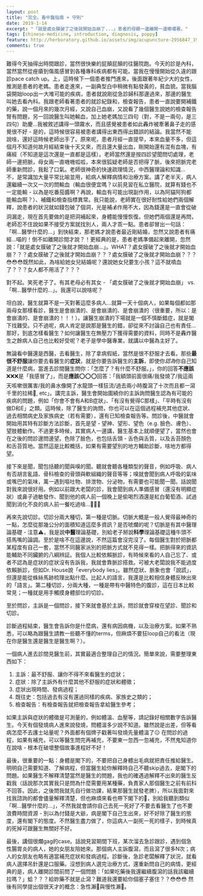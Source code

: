 ```yaml
---
layout: post
title: "完全。看中醫指南 + 守則"
date: 2019-1-14
excerpt: "「就是處女膜破了之後就開始血崩了...」患者的母親一邊離開一邊嘟噥著。"
tags: [chinese-medicine, introduction, diagnosis, poppy]
feature: http://herboratory.github.io/assets/img/acupuncture-2956847_1920.jpg
comments: true
---
```


難得今天抽得出時間跟診，當然很快樂的屁顛屁顛的往醫院跑。今天的診是內科，當然當然從痤瘡到傷風感冒到各種專科疾病都有可能。當我在慢慢開始從久違的跟診pace catch up。上，這時候下一個患者推門進來，後面跟著年紀少大的女性，推測是患者的老媽。患者走進來，一副典型白中稍微有點發黃的，貧血貌。當我腦袋開始loop出一大堆可能的疾病，患者就說剛從急診婦科那邊過來，那邊的醫生叫她去看內科。我跟老師看著患者的就診紀錄和，檢查報告，患者一直說要開補鐵的藥，說一個月來的幾次月經，又說自己血崩，又說看了幾個醫生說她的檢查報告腎有問題，另一回說醫生叫她輸血，加上她老媽加三四句（對，不是一兩句，是三四句）助慶...我被敘述講得一頭霧水，而且感覺被患者如此轟炸被牽著鼻子走的感覺很不好 - 是的，這時候很容易被患者講得出東西得出錯誤的結論。我當然不能說啥，還好這時候老師出手了。原來呢，患者月經一直提早，本來血量不多，但這個月不知道何故月經結束後十天又來，而且還大量出血，剛開始還有混有血塊，有痛經（不知道是這次還是一直都是這樣）。老師當然還是按四診望聞問切處理，老師一邊把脈，母女兩一直嘰嘰呱呱，本來很狐疑老師是否把得了脈，後來把脈完老師重新問診，我鬆了口氣。老師很神奇的快速疏理情況，中西醫理論和知識... 不，是常識加大量平常比喻並用，給病人解釋病情和治療方案。講了老半天，病人還繼續一次又一次的問輸血（輸血很便宜嗎？以前見習在私立醫院，就算有錢也不一定能輸 - 以為是吃番茄醬啊？再說，輸血有可能出現副作用，以為阿貓阿狗都能輸血啊？）、補鐵和檢查指標異常。我只能說，老師實在很好耐性給她們兩個解釋，說患者的狀況就如錢包破了個洞，光是補💰作用不大，因為錢還是一直會從破洞漏走，現在首先要做的是把洞補起來，身體能慢慢恢復。但她們兩個還是再問，老師忍不住說如果不接受方案就找別人，兩人才乖一點。患者卻冒出一句話：「啊...醫學什麼的...」到快結束，那老媽才說患者最近剛結婚，忽然又說患者有痛經...喵的！倒不如離開診間才說？！更經典的是，患者老媽準備起來離開，忽然說：「就是處女膜破了之後就才開始血崩...」。WHAT？處女膜破了之後就才開始血崩？？？處女膜破了之後就才開始血崩？？？處女膜破了之後就才開始血崩？？？😳😳😳既然如此，為啥給她女兒結婚呢？還說她女兒要生小孩？這不就噴血了？？？女人都不用活了？？？

對不起。笑死老子了。有其老母必有其女 - 「處女膜破了之後就才開始血崩」 vs. 「啊...醫學什麼的...」。我還可以說啥呢？

坦白說，醫生就算不是一天對著這麼多病人...就算一天十個病人，如果每個都如那兩母女那樣看診，醫生是會崩潰的、是會崩潰的、是會崩潰的（很重要，所以：是會崩潰的、是會崩潰的！！！）。讓醫生崩潰的下場就是一個不慎斷錯症，就是閣下找難受。只不過呢，病人肯定是說那是醫生的錯，卻從來不討論自己也有責任...那好，到底怎樣看醫生？如何讓醫生在無壓力下獲得需要的資料，同時不是轟炸醫生之餘病人自己也比較好受呢？老子是學中醫專業，就講以中醫為主好了。

無論看中醫還是西醫，去看醫生，除了拿病假紙，當然是很不舒服才去看。那些**最很不舒服**讓你要去看醫生的**症狀**，就是你要告訴醫生的**主訴**，即使你*認為*你自己知道是什麼病，當進去診間醫生問你：「怎麼了？有什麼不舒服。」，你的回答**不應該**❌❌❌是「我感冒了」，而是**應該**⭕️⭕️⭕️回答：「我額頭前面很痛/我發燒了/我這兩天咳嗽很厲害/我的鼻水像開了水龍頭一樣狂流/過去兩小時腹瀉了十次而且都一瀉千里的拉稀💩, etc」。講完主訴，醫生會開始圍繞你的主訴詢問醫生認為有可能的疾病的問題，例如「你會不會有A和B症狀」、「有沒有覺得C那樣」、「平時有沒有做D和E」之類。這時候，除了醫生的詢問，你也可以在這個過程補充其他症狀、過去相關病史及家族病史（若有需要），還有已知檢查報告等。問診後，中醫就會開始用其特有診斷方法診斷，首先是望 - 望神、望形、望色（e.g. 臉色、膚色）、望肢體動作。不過更多時候，其實病人一邊講，醫生基本上就順便望了，當然也會在之後的問診邊問邊望。色除了臉色，也包括舌頭 - 舌色與舌質，以及舌苔顏色和舌苔質地。當然這是比較概括，如果有需要望別的地方輔助診斷，啥地方都得望。

接下來是聞，聞包括聽的聞與嗅的聞。聽就會聽各種類型的聲音，例如呼吸、病人有否胡言亂語、骨科檢查的骨頭與軟組織的聲音等等；嗅就會聞到病人呼吸的氣味或嘴巴的氣味，萬一遇到嘔吐物、排泄物、分泌物，有需要也可能聞一聞。話說聞對我來說很好用。例如以前跟大老闆的診，我會聞到病人準備感冒（還沒有明顯症狀）或鼻子過敏發作、聞到他的病人前一個晚上是偷喝烈酒還是紅白葡萄酒、試過聞到消化不良的病人前一餐吃過啥...🤢🤢🤢

再來先說切診。切診分兩大種切，第一種是切脈。切脈大概是一般人覺得最神奇的一點，怎麼從那幾公分的面積知道這麼多資訊？是否唬爛的呢？切脈是有其中醫理論基礎 - 注意⚠️，我是說**中醫**理論基礎，別給老子掰說**科學**理論基礎這種牛頭不搭馬嘴的論調。至於是啥不在這邊說，不然這篇會沒完沒了。每個醫生對於把脈都某程度有自己一套，當然不同醫家派別的把脈方式就不見得一樣。把脈得來的資訊能輔助不同臟腑的八綱辨証。我個人比較依賴脈診，有時候來看的人自己忘了、或者不認為是症狀的症狀沒有告訴我，我就會靠脈診搭救。可被大老闆說我不能過度依賴脈診，但如Dr. House說「everybody lies」。雖然症狀、脈象也會「說謊」，但還是能從蛛絲馬跡梳理出點什麼。比起人的語言，我還是比較相信身體反映出來的「語言」。第二種切診，分兩大種，一種是帶有中醫特色的腹診，這在日本比較常見；一種就是用手觸摸身體部位的切診。

至於問診，主訴是一個問診，接下來就會基於主訴，問診就會穿梭在望診、聞診和切診。

診斷過程結束，醫生會告訴你是什麼病，還有病因病機，以及治療方案。如果不熟悉，可以略為跟醫生請教一些聽不懂的terms，但麻煩不要狂loop自己的看法（現在你是醫生還是醫生是醫生啊？）。

一個病人進去診間見醫生前，其實最適合整理自己的情況。簡單來說，需要整理東西如下：
1. 主訴：最不舒服、讓你不得不來看醫生的症狀；
2. 症狀：除了主訴外有什麼其他不舒服的症狀和體徵；
3. 症狀出現時間、發病過程；
4. 既往史：包括過去有沒有還過同樣的疾病、家族史之類的；
5. 檢查報告：有檢查報告就把檢查報告拿給醫生參考；

如果主訴與症狀的體徵是可測量的，例如體溫、血壓等，請記錄好相關數字告訴醫生。今天有個發燒病人進來說發燒，問體溫多少說不知道。雖然說是出差，但等看病怎麼不去護士站量呢？外面都有個牌子戳著叫發燒先量體溫了😑 在問診的過程，如果有補充，可以等醫生問完再補充，不要東一忽西一忽補充，不然鬼知道你在說啥 - 根本在破壞整個故事進程好不好！

最後，很重要的一點：身體是閣下的，不要把自己身體出毛病就把責任推給醫生。明明自己需要知道、了解病程，但當醫生給你解釋時自己不聽skip過去，是閣下的問題。如果醫生不解釋清楚當然是醫生的問題，我也的確遇過解釋不出來的醫生反戳我（話說那次其實我只是問為什麼需要用某種藥，負責家人那個醫生之前有前科不回答。因此，之後問我就先自行做功課，結果那醫生就發老脾），所以我面對來找我諮詢的都會儘量解釋清楚，但也麻煩來看也帶下閣下的🧠，別給我聽到類似「啊...醫學什麼的...」，不然我就會請你自己去死一死好了不要去看醫生了也不要浪費時間資源 - 別以為付錢是大爺，病是閣下自己生出來，好不好除了醫生的態度，還有閣下的態度。不然醫生盡力做了，你這病人一副死一死的樣子，到時候真的死掉可跟醫生無關好不好。

最後，講個很爛gag的case。話說見習期間下班，某次溜去急診跟診，遇到個急性腸胃炎的病人，她的女朋友陪她來。那個病人主訴腹瀉，而且瀉了很多N次；病人的女朋友也略有適當補充症狀和發病過程。診斷後，急診老闆解釋了狀況，就看病人選擇吊針還是口服藥。沒想到病人選完治療方式，還重新問自己的病情，更經典的是，病人離開診間前問了一個問題：「如果吃藥後我還繼續腹瀉的話我該繼續拉嗎？」蛤？？？給妳藥不就是止瀉？難道我還要給你個塞子塞住？？😳😳😳 然後有同學提出個很天才的概念：急性瀨💩與慢性瀨💩。